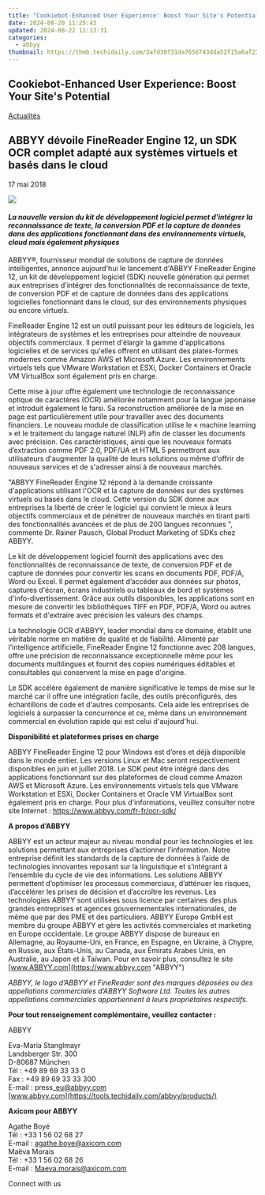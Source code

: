 ```yaml
---
title: "Cookiebot-Enhanced User Experience: Boost Your Site's Potential"
date: 2024-08-20 11:25:43
updated: 2024-08-22 11:13:31
categories:
  - abbyy
thumbnail: https://thmb.techidaily.com/3afd30f31da7656743dda52f15a6af22d0fe17904a91a11b2b12cd01fcb4a3ee.jpg
---
```


## Cookiebot-Enhanced User Experience: Boost Your Site's Potential

[Actualités](https://tools.techidaily.com/abbyy/products/)

## ABBYY dévoile FineReader Engine 12, un SDK OCR complet adapté aux systèmes virtuels et basés dans le cloud

17 mai 2018

![](https://content.abbyy.com/-/media/project/abbyy/abbyy/branchtemplates/shutterstock_1272462163_1296-x-729.jpg?h=729&iar=0&w=1296)

#### _La nouvelle version du kit de développement logiciel permet d'intégrer la reconnaissance de texte, la conversion PDF et la capture de données dans des applications fonctionnant dans des environnements virtuels, cloud mais également physiques_

  
ABBYY®, fournisseur mondial de solutions de capture de données intelligentes, annonce aujourd'hui le lancement d'ABBYY FineReader Engine 12, un kit de développement logiciel (SDK) nouvelle génération qui permet aux entreprises d'intégrer des fonctionnalités de reconnaissance de texte, de conversion PDF et de capture de données dans des applications logicielles fonctionnant dans le cloud, sur des environnements physiques ou encore virtuels.

FineReader Engine 12 est un outil puissant pour les éditeurs de logiciels, les intégrateurs de systèmes et les entreprises pour atteindre de nouveaux objectifs commerciaux. Il permet d'élargir la gamme d'applications logicielles et de services qu'elles offrent en utilisant des plates-formes modernes comme Amazon AWS et Microsoft Azure. Les environnements virtuels tels que VMware Workstation et ESXi, Docker Containers et Oracle VM VirtualBox sont également pris en charge.

Cette mise à jour offre également une technologie de reconnaissance optique de caractères (OCR) améliorée notamment pour la langue japonaise et introduit également le farsi. Sa reconstruction améliorée de la mise en page est particulièrement utile pour travailler avec des documents financiers. Le nouveau module de classification utilise le « machine learning » et le traitement du langage naturel (NLP) afin de classer les documents avec précision. Ces caractéristiques, ainsi que les nouveaux formats d’extraction comme PDF 2.0, PDF/UA et HTML 5 permettront aux utilisateurs d'augmenter la qualité de leurs solutions ou même d'offrir de nouveaux services et de s'adresser ainsi à de nouveaux marchés.

"ABBYY FineReader Engine 12 répond à la demande croissante d'applications utilisant l'OCR et la capture de données sur des systèmes virtuels ou basés dans le cloud. Cette version du SDK donne aux entreprises la liberté de créer le logiciel qui convient le mieux à leurs objectifs commerciaux et de pénétrer de nouveaux marchés en tirant parti des fonctionnalités avancées et de plus de 200 langues reconnues ", commente Dr. Rainer Pausch, Global Product Marketing of SDKs chez ABBYY.

Le kit de développement logiciel fournit des applications avec des fonctionnalités de reconnaissance de texte, de conversion PDF et de capture de données pour convertir les scans en documents PDF, PDF/A, Word ou Excel. Il permet également d’accéder aux données sur photos, captures d'écran, écrans industriels ou tableaux de bord et systèmes d'info-divertissement. Grâce aux outils disponibles, les applications sont en mesure de convertir les bibliothèques TIFF en PDF, PDF/A, Word ou autres formats et d'extraire avec précision les valeurs des champs.

La technologie OCR d'ABBYY, leader mondial dans ce domaine, établit une véritable norme en matière de qualité et de fiabilité. Alimenté par l'intelligence artificielle, FineReader Engine 12 fonctionne avec 208 langues, offre une précision de reconnaissance exceptionnelle même pour les documents multilingues et fournit des copies numériques éditables et consultables qui conservent la mise en page d'origine.

Le SDK accélère également de manière significative le temps de mise sur le marché car il offre une intégration facile, des outils préconfigurés, des échantillons de code et d'autres composants. Cela aide les entreprises de logiciels à surpasser la concurrence et ce, même dans un environnement commercial en évolution rapide qui est celui d'aujourd'hui.

  
**Disponibilité et plateformes prises en charge**

ABBYY FineReader Engine 12 pour Windows est d’ores et déjà disponible dans le monde entier. Les versions Linux et Mac seront respectivement disponibles en juin et juillet 2018\. Le SDK peut être intégré dans des applications fonctionnant sur des plateformes de cloud comme Amazon AWS et Microsoft Azure. Les environnements virtuels tels que VMware Workstation et ESXi, Docker Containers et Oracle VM VirtualBox sont également pris en charge. Pour plus d'informations, veuillez consulter notre site Internet : <https://www.abbyy.com/fr-fr/ocr-sdk/>

  
**A propos d’ABBYY**

ABBYY est un acteur majeur au niveau mondial pour les technologies et les solutions permettant aux entreprises d’actionner l’information. Notre entreprise définit les standards de la capture de données à l’aide de technologies innovantes reposant sur la linguistique et s’intégrant à l’ensemble du cycle de vie des informations. Les solutions ABBYY permettent d’optimiser les processus commerciaux, d’atténuer les risques, d’accélérer les prises de décision et d’accroître les revenus. Les technologies ABBYY sont utilisées sous licence par certaines des plus grandes entreprises et agences gouvernementales internationales, de même que par des PME et des particuliers. ABBYY Europe GmbH est membre du groupe ABBYY et gère les activités commerciales et marketing en Europe occidentale. Le groupe ABBYY dispose de bureaux en Allemagne, au Royaume-Uni, en France, en Espagne, en Ukraine, à Chypre, en Russie, aux États-Unis, au Canada, aux Émirats Arabes Unis, en Australie, au Japon et à Taïwan. Pour en savoir plus, consultez le site [www.ABBYY.com](https://www.abbyy.com "ABBYY")

_ABBYY, le logo d’ABBYY et FineReader sont des marques déposées ou des appellations commerciales d’ABBYY Software Ltd. Toutes les autres appellations commerciales appartiennent à leurs propriétaires respectifs._

  
**Pour tout renseignement complémentaire, veuillez contacter :**

ABBYY

Eva-Maria Stanglmayr  
Landsberger Str. 300  
D-80687 München  
Tél : +49 89 69 33 33 0  
Fax : +49 89 69 33 33 300  
E-mail : press\_eu@abbyy.com  
[www.abbyy.com](https://tools.techidaily.com/abbyy/products/)  
  
**Axicom pour ABBYY**

Agathe Boyé  
Tél : +33 1 56 02 68 27  
E-mail : agathe.boye@axicom.com  
Maëva Morais  
Tél : +33 1 56 02 68 26  
E-mail : Maeva.morais@axicom.com  
  
Connect with us

<ins class="adsbygoogle"
     style="display:block"
     data-ad-format="autorelaxed"
     data-ad-client="ca-pub-7571918770474297"
     data-ad-slot="1223367746"></ins>



<ins class="adsbygoogle"
     style="display:block"
     data-ad-client="ca-pub-7571918770474297"
     data-ad-slot="8358498916"
     data-ad-format="auto"
     data-full-width-responsive="true"></ins>

